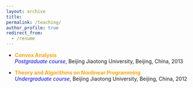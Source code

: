 ```yaml
---
layout: archive
title:  
permalink: /teaching/
author_profile: true
redirect_from:
  - /resume
---
```


 * <span style="color:orange">**Convex Analysis**</span>   <br>
 <span style="color:blue">*Postgraduate course*</span>, Beijing Jiaotong University, Beijing, China, 2013
 
* <span style="color:orange">**Theory and Algorithms on Nonlinear  Programming**</span>   <br>
<span style="color:blue">*Undergraduate course*</span>, Beijing Jiaotong University, Beijing, China, 2012
